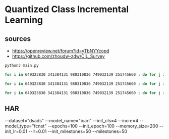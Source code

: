 # Quantized Class Incremental Learning

## sources
- https://openreview.net/forum?id=yTbNYYcopd 
- https://github.com/zhoudw-zdw/CIL_Survey 

```python
python3 main.py 
```

```bash
for i in 649323830 341384131 980310836 749032139 251745660 ; do for j in 4; do model=bic; qsub  -N ${model}_cifar100_${j}fwd_w_int_a_int_bwd_g1_stoch_g2_stoch_w_int_a_stoch_${i} -o ./logs/${model}_cifar100_${j}fwd_w_int_a_int_bwd_g1_stoch_g2_stoch_w_int_a_stoch_${i}.txt  -e ./logs/${model}_cifar100_${j}fwd_w_int_a_int_bwd_g1_stoch_g2_stoch_w_int_a_stoch_${i}.txt run_cifar.script ${i} ${model} ${j}; done; done

for i in 649323830 341384131 980310836 749032139 251745660 ; do for j in 4; do model=icarl; qsub  -N ${model}_cifar100_${j}fwd_w_int_a_int_bwd_g1_stoch_g2_stoch_w_int_a_stoch_${i} -o ./logs/${model}_cifar100_${j}fwd_w_int_a_int_bwd_g1_stoch_g2_stoch_w_int_a_stoch_${i}.txt  -e ./logs/${model}_cifar100_${j}fwd_w_int_a_int_bwd_g1_stoch_g2_stoch_w_int_a_stoch_${i}.txt run_cifar.script ${i} ${model} ${j}; done; done

for i in 649323830 341384131 980310836 749032139 251745660 ; do for j in 4; do model=lwf; qsub  -N ${model}_cifar100_${j}fwd_w_int_a_int_bwd_g1_stoch_g2_stoch_w_int_a_stoch_${i} -o ./logs/${model}_cifar100_${j}fwd_w_int_a_int_bwd_g1_stoch_g2_stoch_w_int_a_stoch_${i}.txt  -e ./logs/${model}_cifar100_${j}fwd_w_int_a_int_bwd_g1_stoch_g2_stoch_w_int_a_stoch_${i}.txt run_cifar.script ${i} ${model} ${j}; done; done


```

## HAR



--dataset="dsads" --model_name="icarl" --init_cls=4 --incre=4  --model_type="fcnet" --epochs=100 --init_epoch=100 --memory_size=200 --init_lr=0.01 --lr=0.01 --init_milestones=50 --milestones=50